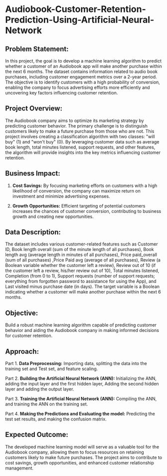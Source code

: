 # Audiobook-Customer-Retention-Prediction-Using-Artificial-Neural-Network


## Problem Statement:

In this project, the goal is to develop a machine learning algorithm to predict whether a customer of an Audiobook app will make another purchase within the next 6 months. The dataset contains information related to audio book purchases, including customer engagement metrics over a 2-year period. The objective is to identify customers with a high probability of conversion, enabling the company to focus advertising efforts more efficiently and uncovering key factors influencing customer retention.

## Project Overview:

The Audiobook company aims to optimize its marketing strategy by predicting customer behavior. The primary challenge is to distinguish customers likely to make a future purchase from those who are not. This project involves creating a classification algorithm with two classes: "will buy" (1) and "won't buy" (0). By leveraging customer data such as average book length, total minutes listened, support requests, and other features, the algorithm will provide insights into the key metrics influencing customer retention.

## Business Impact:

1. **Cost Savings:** By focusing marketing efforts on customers with a high likelihood of conversion, the company can maximize return on investment and minimize advertising expenses.

2. **Growth Opportunities:** Efficient targeting of potential customers increases the chances of customer conversion, contributing to business growth and creating new opportunities.

## Data Description:

The dataset includes various customer-related features such as Customer ID, Book length overall (sum of the minute length of all purchases), Book length avg (average length in minutes of all purchases), Price paid_overall (sum of all purchases) ,Price Paid avg (average of all purchases), Review (a Boolean variable whether the customer left a review), Review out of 10 (if the customer left a review, his/her review out of 10), Total minutes listened, Completion (from 0 to 1), Support requests (number of support requests; everything from forgotten password to assistance for using the App), and Last visited minus purchase date (in days). The target variable is a Boolean indicating whether a customer will make another purchase within the next 6 months.

## Objective:

Build a robust machine learning algorithm capable of predicting customer behavior and aiding the Audiobook company in making informed decisions for customer retention.

## Approach:

Part 1. **Data Preprocessing:** Importing data, splitting the data into the training set and Test set, and feature scaling.

Part 2. **Building the Artificial Neural Network (ANN):** Initializing the ANN, adding the input layer and the first hidden layer, Adding the second hidden layer and adding the output layer.

Part 3. **Training the Artificial Neural Network (ANN):** Compiling the ANN, and training the ANN on the training set.

Part 4. **Making the Predictions and Evaluating the model:** Predicting the test set results, and making the confusion matrix.

## Expected Outcome:

The developed machine learning model will serve as a valuable tool for the Audiobook company, allowing them to focus resources on retaining customers likely to make future purchases. The project aims to contribute to cost savings, growth opportunities, and enhanced customer relationship management.
